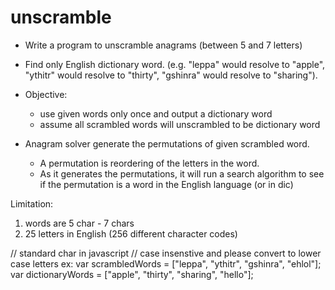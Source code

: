 # unscramble

- Write a program to unscramble anagrams (between 5 and 7 letters) 
- Find only English dictionary word. (e.g. "leppa" would resolve to "apple", "ythitr" would resolve to "thirty", "gshinra" would resolve to "sharing"). 

- Objective:
  * use given words only once and output a dictionary word
  * assume all scrambled words will unscrambled to be dictionary word

- Anagram solver generate the permutations of given scrambled word.
  - A permutation is reordering of the letters in the word.  
  - As it generates the permutations, it will run a search algorithm
    to see if the permutation is a word in the English language (or in dic)

Limitation: 
  1. words are 5 char - 7 chars
  2. 25 letters in English (256 different character codes)

// standard char in javascript
// case insenstive and please convert to lower case letters
ex:
var scrambledWords = ["leppa", "ythitr", "gshinra", "ehlol"];
var dictionaryWords = ["apple", "thirty", "sharing", "hello"];
